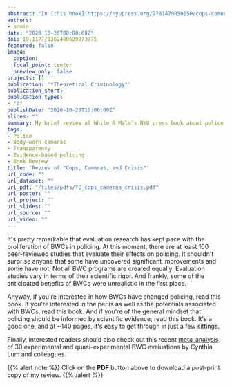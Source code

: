 ```yaml
---
abstract: "In [this book](https://nyupress.org/9781479850150/cops-cameras-and-crisis/), Michael White and Aili Malm review the benefits and limitations of police body-worn cameras (BWCs), with an eye toward their *potential* to increase transparency, accountability, and legitimacy. Key outcomes assessed include perceived procedural justice, use of force, complaints, criminal investigations, and officer activity (i.e., stops, citations, arrests, proactivity). They conclude that the body of evidence is promising: BWCs can be effective if implemented properly and expectations are managed." 
authors:
- admin
date: "2020-10-26T00:00:00Z"
doi: 10.1177/1362480620973775
featured: false
image:
  caption: 
  focal_point: center
  preview_only: false
projects: []
publication: '*Theoretical Criminology*'
publication_short: 
publication_types:
- "0"
publishDate: "2020-10-28T10:00:00Z"
slides: ""
summary: My brief review of White & Malm's NYU press book about police body-worn cameras. 
tags:
- Police
- Body-worn cameras
- Transparency
- Evidence-based policing
- Book Review
title: 'Review of "Cops, Cameras, and Crisis"'
url_code: ""
url_dataset: ""
url_pdf: "/files/pdfs/TC_cops_cameras_crisis.pdf"
url_poster: ""
url_project: ""
url_slides: ""
url_source: ""
url_video: ""
---
```


It's pretty remarkable that evaluation research has kept pace with the proliferation of BWCs in policing. At this moment, there are at least 100 peer-reviewed studies that evaluate their effects on policing. It shouldn't surprise anyone that some have uncovered significant improvements and some have not. Not all BWC programs are created equally. Evaluation studies vary in terms of their scientific rigor. And frankly, some of the anticipated benefits of BWCs were unrealistic in the first place. 

Anyway, if you're interested in how BWCs have changed policing, read this book. If you're interested in the perils as well as the potentials associated with BWCs, read this book. And if you're of the general mindset that policing should be informed by scientific evidence, read this book. It's a good one, and at ~140 pages, it's easy to get through in just a few sittings. 

Finally, interested readers should also check out this recent [meta-analysis](https://onlinelibrary.wiley.com/doi/10.1002/cl2.1112) of 30 experimental and quasi-experimental BWC evaluations by Cynthia Lum and colleagues.

{{% alert note %}}
Click on the **PDF** button above to download a post-print copy of my review.
{{% /alert %}}
